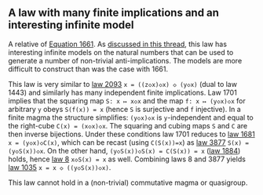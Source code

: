 ## A law with many finite implications and an interesting infinite model

A relative of [Equation 1661](https://teorth.github.io/equational_theories/implications/?1661).  As [discussed in this thread](https://leanprover.zulipchat.com/#narrow/stream/458659-Equational/topic/1661.20-.3E.201657.20-.20another.20one.20bites.20the.20dust), this law has interesting infinite models on the natural numbers that can be used to generate a number of non-trivial anti-implications. The models are more difficult to construct than was the case with 1661.

This law is very similar to [law 2093](https://teorth.github.io/equational_theories/implications/?2093) `x = ((z◇x)◇x) ◇ (y◇x)` (dual to law 1443) and similarly has many independent finite implications.  Law 1701 implies that the squaring map `S: x ↦ x◇x` and the map `f: x ↦ (y◇x)◇x` for arbitrary `y` obeys `S(f(x)) = x` (hence `S` is surjective and `f` injective).  In a finite magma the structure simplifies: `(y◇x)◇x` is `y`-independent and equal to the right-cube `C(x) = (x◇x)◇x`.  The squaring and cubing maps `S` and `C` are then inverse bijections.  Under these conditions law 1701 reduces to [law 1681](https://teorth.github.io/equational_theories/implications/?1681) `x = (y◇x)◇C(x)`, which can be recast (using `C(S(x))=x`) as [law 3877](https://teorth.github.io/equational_theories/implications/?3877) `S(x) = (y◇S(x))◇x`.  On the other hand, `(y◇S(x))◇S(x) = C(S(x)) = x` ([law 1884](https://teorth.github.io/equational_theories/implications/?1884)) holds, hence [law 8](https://teorth.github.io/equational_theories/implications/?8) `x◇S(x) = x` as well.  Combining laws 8 and 3877 yields [law 1035](https://teorth.github.io/equational_theories/implications/?1035) `x = x ◇ ((y◇S(x))◇x)`.

This law cannot hold in a (non-trivial) commutative magma or quasigroup.
